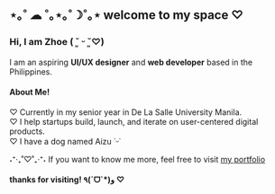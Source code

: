 ## ⋆｡˚ ☁︎ ˚｡⋆｡˚☽˚｡⋆ welcome to my space ♡
### Hi, I am Zhoe ( ˘͈ ᵕ ˘͈♡)
I am an aspiring <b>UI/UX designer</b> and <b>web developer</b> based in the Philippines.

#### About Me!
♡ Currently in my senior year in De La Salle University Manila. <br>
♡ I help startups build, launch, and iterate on user-centered digital products. <br>
♡ I have a dog named Aizu ˙ᵕ˙

˖⁺‧₊˚♡˚₊‧⁺˖ If you want to know me more, feel free to visit [my portfolio](https://zhoe-aeris.vercel.app/) 

#### thanks for visiting! ٩(ˊᗜˋ*)و ♡

